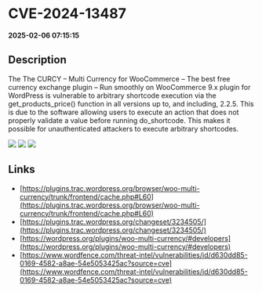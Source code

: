 # CVE-2024-13487

**2025-02-06 07:15:15**

## Description
The The CURCY – Multi Currency for WooCommerce – The best free currency exchange plugin – Run smoothly on WooCommerce 9.x plugin for WordPress is vulnerable to arbitrary shortcode execution via the get_products_price() function in all versions up to, and including, 2.2.5. This is due to the software allowing users to execute an action that does not properly validate a value before running do_shortcode. This makes it possible for unauthenticated attackers to execute arbitrary shortcodes.

![](https://img.shields.io/static/v1?label=Score&message=7.3&color=red)
![](https://img.shields.io/static/v1?label=Severity&message=HIGH&color=red)
![](https://img.shields.io/static/v1?label=CWE&message=RCE&color=green)

## Links
- [https://plugins.trac.wordpress.org/browser/woo-multi-currency/trunk/frontend/cache.php#L60](https://plugins.trac.wordpress.org/browser/woo-multi-currency/trunk/frontend/cache.php#L60)
- [https://plugins.trac.wordpress.org/changeset/3234505/](https://plugins.trac.wordpress.org/changeset/3234505/)
- [https://wordpress.org/plugins/woo-multi-currency/#developers](https://wordpress.org/plugins/woo-multi-currency/#developers)
- [https://www.wordfence.com/threat-intel/vulnerabilities/id/d630dd85-0169-4582-a8ae-54e5053425ac?source=cve](https://www.wordfence.com/threat-intel/vulnerabilities/id/d630dd85-0169-4582-a8ae-54e5053425ac?source=cve)
